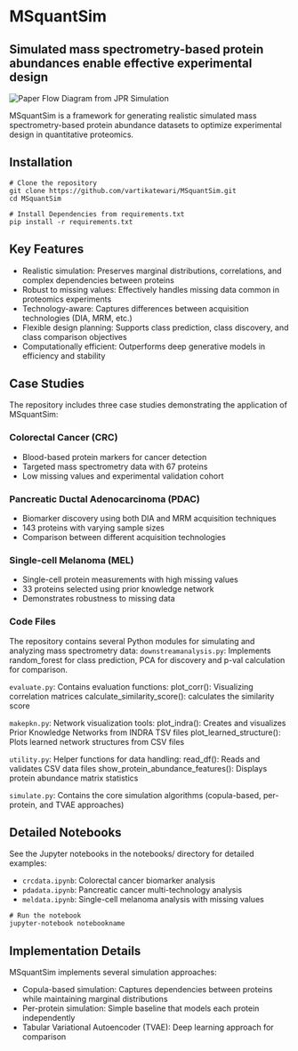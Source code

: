 # MSquantSim
## Simulated mass spectrometry-based protein abundances enable effective experimental design

![Paper Flow Diagram from JPR Simulation](https://github.com/user-attachments/assets/bd9c5d85-a9f6-4e2b-bb8f-281c0fda8b53)

MSquantSim is a framework for generating realistic simulated mass spectrometry-based protein abundance datasets to optimize experimental design in quantitative proteomics.

## Installation
	 
```
# Clone the repository
git clone https://github.com/vartikatewari/MSquantSim.git
cd MSquantSim

# Install Dependencies from requirements.txt
pip install -r requirements.txt

```
	
## Key Features

- Realistic simulation: Preserves marginal distributions, correlations, and complex dependencies between proteins
- Robust to missing values: Effectively handles missing data common in proteomics experiments
- Technology-aware: Captures differences between acquisition technologies (DIA, MRM, etc.)
- Flexible design planning: Supports class prediction, class discovery, and class comparison objectives
- Computationally efficient: Outperforms deep generative models in efficiency and stability

## Case Studies
The repository includes three case studies demonstrating the application of MSquantSim:
### Colorectal Cancer (CRC)
- Blood-based protein markers for cancer detection
- Targeted mass spectrometry data with 67 proteins
- Low missing values and experimental validation cohort

### Pancreatic Ductal Adenocarcinoma (PDAC)
- Biomarker discovery using both DIA and MRM acquisition techniques
- 143 proteins with varying sample sizes
- Comparison between different acquisition technologies

### Single-cell Melanoma (MEL)
- Single-cell protein measurements with high missing values
- 33 proteins selected using prior knowledge network
- Demonstrates robustness to missing data

### Code Files
The repository contains several Python modules for simulating and analyzing mass spectrometry data:
`downstreamanalysis.py`: Implements random_forest for class prediction, PCA for discovery and p-val calculation for comparison.

`evaluate.py`: Contains evaluation functions:
plot_corr(): Visualizing correlation matrices
calculate_similarity_score(): calculates the similarity score

`makepkn.py`: Network visualization tools:
plot_indra(): Creates and visualizes Prior Knowledge Networks from INDRA TSV files
plot_learned_structure(): Plots learned network structures from CSV files

`utility.py`: Helper functions for data handling:
read_df(): Reads and validates CSV data files
show_protein_abundance_features(): Displays protein abundance matrix statistics

`simulate.py`: Contains the core simulation algorithms (copula-based, per-protein, and TVAE approaches)
## Detailed Notebooks
See the Jupyter notebooks in the notebooks/ directory for detailed examples:

- `crcdata.ipynb`: Colorectal cancer biomarker analysis
- `pdadata.ipynb`: Pancreatic cancer multi-technology analysis
- `meldata.ipynb`: Single-cell melanoma analysis with missing values

```
# Run the notebook 
jupyter-notebook notebookname
``` 
## Implementation Details
MSquantSim implements several simulation approaches:

- Copula-based simulation: Captures dependencies between proteins while maintaining marginal distributions
- Per-protein simulation: Simple baseline that models each protein independently
- Tabular Variational Autoencoder (TVAE): Deep learning approach for comparison


